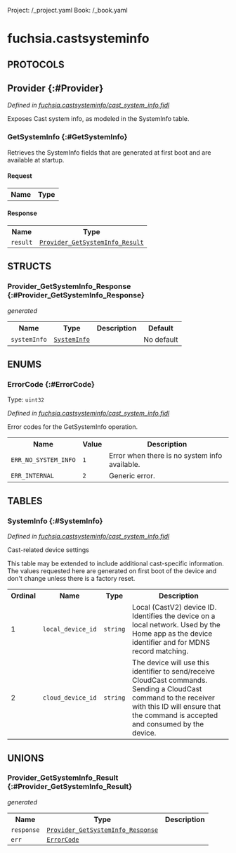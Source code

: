 Project: /_project.yaml
Book: /_book.yaml

# fuchsia.castsysteminfo


## **PROTOCOLS**

## Provider {:#Provider}
*Defined in [fuchsia.castsysteminfo/cast_system_info.fidl](https://fuchsia.googlesource.com/fuchsia/+/master/sdk/fidl/fuchsia.castsysteminfo/cast_system_info.fidl#32)*

 Exposes Cast system info, as modeled in the SystemInfo table.

### GetSystemInfo {:#GetSystemInfo}

 Retrieves the SystemInfo fields that are generated at first boot and are
 available at startup.

#### Request
<table>
    <tr><th>Name</th><th>Type</th></tr>
    </table>


#### Response
<table>
    <tr><th>Name</th><th>Type</th></tr>
    <tr>
            <td><code>result</code></td>
            <td>
                <code><a class='link' href='#Provider_GetSystemInfo_Result'>Provider_GetSystemInfo_Result</a></code>
            </td>
        </tr></table>



## **STRUCTS**

### Provider_GetSystemInfo_Response {:#Provider_GetSystemInfo_Response}
*generated*





<table>
    <tr><th>Name</th><th>Type</th><th>Description</th><th>Default</th></tr><tr>
            <td><code>systemInfo</code></td>
            <td>
                <code><a class='link' href='#SystemInfo'>SystemInfo</a></code>
            </td>
            <td></td>
            <td>No default</td>
        </tr>
</table>



## **ENUMS**

### ErrorCode {:#ErrorCode}
Type: <code>uint32</code>

*Defined in [fuchsia.castsysteminfo/cast_system_info.fidl](https://fuchsia.googlesource.com/fuchsia/+/master/sdk/fidl/fuchsia.castsysteminfo/cast_system_info.fidl#8)*

 Error codes for the GetSystemInfo operation.


<table>
    <tr><th>Name</th><th>Value</th><th>Description</th></tr><tr>
            <td><code>ERR_NO_SYSTEM_INFO</code></td>
            <td><code>1</code></td>
            <td> Error when there is no system info available.
</td>
        </tr><tr>
            <td><code>ERR_INTERNAL</code></td>
            <td><code>2</code></td>
            <td> Generic error.
</td>
        </tr></table>



## **TABLES**

### SystemInfo {:#SystemInfo}


*Defined in [fuchsia.castsysteminfo/cast_system_info.fidl](https://fuchsia.googlesource.com/fuchsia/+/master/sdk/fidl/fuchsia.castsysteminfo/cast_system_info.fidl#20)*

 Cast-related device settings

 This table may be extended to include additional cast-specific information.
 The values requested here are generated on first boot of the device and
 don't change unless there is a factory reset.


<table>
    <tr><th>Ordinal</th><th>Name</th><th>Type</th><th>Description</th></tr>
    <tr>
            <td>1</td>
            <td><code>local_device_id</code></td>
            <td>
                <code>string</code>
            </td>
            <td> Local (CastV2) device ID. Identifies the device on a local network.
 Used by the Home app as the device identifier and for MDNS record matching.
</td>
        </tr><tr>
            <td>2</td>
            <td><code>cloud_device_id</code></td>
            <td>
                <code>string</code>
            </td>
            <td> The device will use this identifier to send/receive CloudCast commands.
 Sending a CloudCast command to the receiver with this ID will ensure that
 the command is accepted and consumed by the device.
</td>
        </tr></table>



## **UNIONS**

### Provider_GetSystemInfo_Result {:#Provider_GetSystemInfo_Result}
*generated*


<table>
    <tr><th>Name</th><th>Type</th><th>Description</th></tr><tr>
            <td><code>response</code></td>
            <td>
                <code><a class='link' href='#Provider_GetSystemInfo_Response'>Provider_GetSystemInfo_Response</a></code>
            </td>
            <td></td>
        </tr><tr>
            <td><code>err</code></td>
            <td>
                <code><a class='link' href='#ErrorCode'>ErrorCode</a></code>
            </td>
            <td></td>
        </tr></table>







